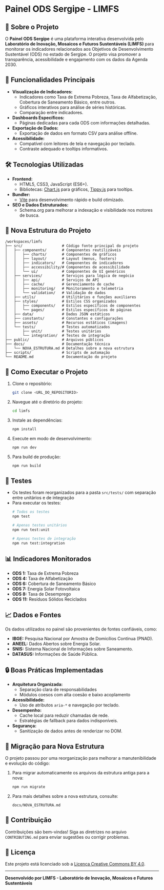 # Painel ODS Sergipe - LIMFS

## 📖 Sobre o Projeto
O **Painel ODS Sergipe** é uma plataforma interativa desenvolvida pelo **Laboratório de Inovação, Mosaicos e Futuros Sustentáveis (LIMFS)** para monitorar os indicadores relacionados aos Objetivos de Desenvolvimento Sustentável (ODS) no estado de Sergipe. O projeto visa promover a transparência, acessibilidade e engajamento com os dados da Agenda 2030.

## 🌟 Funcionalidades Principais
- **Visualização de Indicadores:**
  - Indicadores como Taxa de Extrema Pobreza, Taxa de Alfabetização, Cobertura de Saneamento Básico, entre outros.
  - Gráficos interativos para análise de séries históricas.
  - Comparação entre indicadores.
- **Dashboards Específicos:**
  - Páginas dedicadas para cada ODS com informações detalhadas.
- **Exportação de Dados:**
  - Exportação de dados em formato CSV para análise offline.
- **Acessibilidade:**
  - Compatível com leitores de tela e navegação por teclado.
  - Contraste adequado e tooltips informativos.

## 🛠️ Tecnologias Utilizadas
- **Frontend:**
  - HTML5, CSS3, JavaScript (ES6+).
  - Bibliotecas: [Chart.js](https://www.chartjs.org/) para gráficos, [Tippy.js](https://atomiks.github.io/tippyjs/) para tooltips.
- **Bundler:**
  - [Vite](https://vitejs.dev/) para desenvolvimento rápido e build otimizado.
- **SEO e Dados Estruturados:**
  - Schema.org para melhorar a indexação e visibilidade nos motores de busca.

## 📂 Nova Estrutura do Projeto
```
/workspaces/limfs
├── src/                  # Código fonte principal do projeto
│   ├── components/       # Componentes reutilizáveis
│   │   ├── charts/       # Componentes de gráficos
│   │   ├── layout/       # Layout (menus, footers)
│   │   ├── indicators/   # Componentes de indicadores
│   │   ├── accessibility/# Componentes de acessibilidade
│   │   └── ui/           # Componentes de UI genéricos
│   ├── services/         # Serviços para lógica de negócio
│   │   ├── api/          # Serviços de API
│   │   ├── cache/        # Gerenciamento de cache
│   │   ├── monitoring/   # Monitoramento e telemetria
│   │   └── validation/   # Validação de dados
│   ├── utils/            # Utilitários e funções auxiliares
│   ├── styles/           # Estilos CSS organizados
│   │   ├── components/   # Estilos específicos de componentes
│   │   └── pages/        # Estilos específicos de páginas
│   ├── data/             # Dados JSON estáticos
│   ├── constants/        # Constantes e configurações
│   ├── assets/           # Recursos estáticos (imagens)
│   └── tests/            # Testes automatizados
│       ├── unit/         # Testes unitários 
│       └── integration/  # Testes de integração
├── public/               # Arquivos públicos
├── docs/                 # Documentação técnica
│   └── NOVA_ESTRUTURA.md # Detalhes sobre a nova estrutura
├── scripts/              # Scripts de automação
└── README.md             # Documentação do projeto
```

## 🚀 Como Executar o Projeto
1. Clone o repositório:
   ```bash
   git clone <URL_DO_REPOSITORIO>
   ```
2. Navegue até o diretório do projeto:
   ```bash
   cd limfs
   ```
3. Instale as dependências:
   ```bash
   npm install
   ```
4. Execute em modo de desenvolvimento:
   ```bash
   npm run dev
   ```
5. Para build de produção:
   ```bash
   npm run build
   ```

## 🧪 Testes
- Os testes foram reorganizados para a pasta `src/tests/` com separação entre unitários e de integração
- Para executar os testes:
  ```bash
  # Todos os testes
  npm test
  
  # Apenas testes unitários
  npm run test:unit
  
  # Apenas testes de integração
  npm run test:integration
  ```

## 📊 Indicadores Monitorados
- **ODS 1:** Taxa de Extrema Pobreza
- **ODS 4:** Taxa de Alfabetização
- **ODS 6:** Cobertura de Saneamento Básico
- **ODS 7:** Energia Solar Fotovoltaica
- **ODS 8:** Taxa de Desemprego
- **ODS 11:** Resíduos Sólidos Reciclados

## 📈 Dados e Fontes
Os dados utilizados no painel são provenientes de fontes confiáveis, como:
- **IBGE:** Pesquisa Nacional por Amostra de Domicílios Contínua (PNAD).
- **ANEEL:** Dados Abertos sobre Energia Solar.
- **SNIS:** Sistema Nacional de Informações sobre Saneamento.
- **DATASUS:** Informações de Saúde Pública.

## 🔒 Boas Práticas Implementadas
- **Arquitetura Organizada:**
  - Separação clara de responsabilidades
  - Módulos coesos com alta coesão e baixo acoplamento
- **Acessibilidade:**
  - Uso de atributos `aria-*` e navegação por teclado.
- **Desempenho:**
  - Cache local para reduzir chamadas de rede.
  - Estratégias de fallback para dados indisponíveis.
- **Segurança:**
  - Sanitização de dados antes de renderizar no DOM.

## 🔄 Migração para Nova Estrutura
O projeto passou por uma reorganização para melhorar a manutenibilidade e evolução do código:

1. Para migrar automaticamente os arquivos da estrutura antiga para a nova:
   ```bash
   npm run migrate
   ```

2. Para mais detalhes sobre a nova estrutura, consulte:
   ```
   docs/NOVA_ESTRUTURA.md
   ```

## 📌 Contribuição
Contribuições são bem-vindas! Siga as diretrizes no arquivo `CONTRIBUTING.md` para enviar sugestões ou corrigir problemas.

## 📄 Licença
Este projeto está licenciado sob a [Licença Creative Commons BY 4.0](https://creativecommons.org/licenses/by/4.0/).

---

**Desenvolvido por LIMFS - Laboratório de Inovação, Mosaicos e Futuros Sustentáveis**